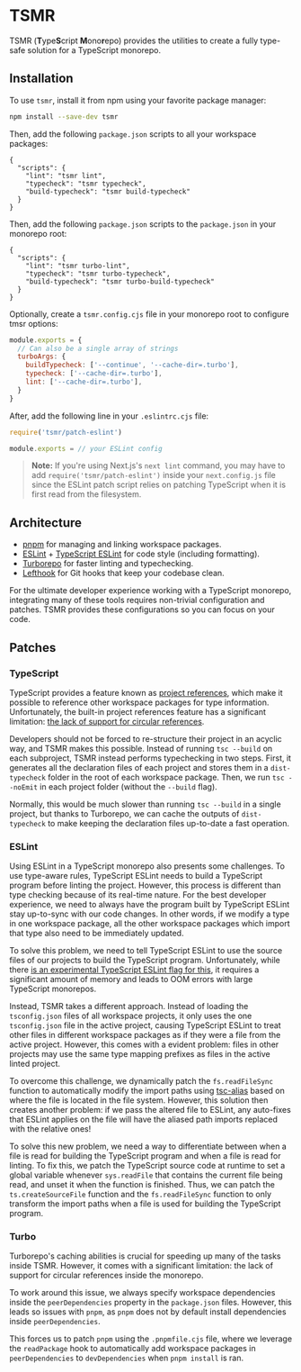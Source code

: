 # TSMR

TSMR (**T**ype**S**cript **M**ono**r**epo) provides the utilities to create a fully type-safe solution for a TypeScript monorepo.

## Installation

To use `tsmr`, install it from npm using your favorite package manager:

```sh
npm install --save-dev tsmr
```

Then, add the following `package.json` scripts to all your workspace packages:

```jsonc
{
  "scripts": {
    "lint": "tsmr lint",
    "typecheck": "tsmr typecheck",
    "build-typecheck": "tsmr build-typecheck"
  }
}
```

Then, add the following `package.json` scripts to the `package.json` in your monorepo root:

```jsonc
{
  "scripts": {
    "lint": "tsmr turbo-lint",
    "typecheck": "tsmr turbo-typecheck",
    "build-typecheck": "tsmr turbo-build-typecheck"
  }
}
```

Optionally, create a `tsmr.config.cjs` file in your monorepo root to configure tmsr options:

```javascript
module.exports = {
  // Can also be a single array of strings
  turboArgs: {
    buildTypecheck: ['--continue', '--cache-dir=.turbo'],
    typecheck: ['--cache-dir=.turbo'],
    lint: ['--cache-dir=.turbo'],
  }
}
```

After, add the following line in your `.eslintrc.cjs` file:

```typescript
require('tsmr/patch-eslint')

module.exports = // your ESLint config
```

> **Note:** If you're using Next.js's `next lint` command, you may have to add `require('tsmr/patch-eslint')` inside your `next.config.js` file since the ESLint patch script relies on patching TypeScript when it is first read from the filesystem.

## Architecture

- [pnpm](https://pnpm.io) for managing and linking workspace packages.
- [ESLint](https://eslint.org) + [TypeScript ESLint](https://typescript-eslint.io/) for code style (including formatting).
- [Turborepo](https://turbo.build/repo) for faster linting and typechecking.
- [Lefthook](https://github.com/evilmartians/lefthook) for Git hooks that keep your codebase clean.

For the ultimate developer experience working with a TypeScript monorepo, integrating many of these tools requires non-trivial configuration and patches. TSMR provides these configurations so you can focus on your code.

## Patches

### TypeScript

TypeScript provides a feature known as [project references](https://www.typescriptlang.org/docs/handbook/project-references.html), which make it possible to reference other workspace packages for type information. Unfortunately, the built-in project references feature has a significant limitation: [the lack of support for circular references](https://github.com/microsoft/TypeScript/issues/33685).

Developers should not be forced to re-structure their project in an acyclic way, and TSMR makes this possible. Instead of running `tsc --build` on each subproject, TSMR instead performs typechecking in two steps. First, it generates all the declaration files of each project and stores them in a `dist-typecheck` folder in the root of each workspace package. Then, we run `tsc --noEmit` in each project folder (without the `--build` flag).

Normally, this would be much slower than running `tsc --build` in a single project, but thanks to Turborepo, we can cache the outputs of `dist-typecheck` to make keeping the declaration files up-to-date a fast operation.

### ESLint

Using ESLint in a TypeScript monorepo also presents some challenges. To use type-aware rules, TypeScript ESLint needs to build a TypeScript program before linting the project. However, this process is different than type checking because of its real-time nature. For the best developer experience, we need to always have the program built by TypeScript ESLint stay up-to-sync with our code changes. In other words, if we modify a type in one workspace package, all the other workspace packages which import that type also need to be immediately updated.

To solve this problem, we need to tell TypeScript ESLint to use the source files of our projects to build the TypeScript program. Unfortunately, while there [is an experimental TypeScript ESLint flag for this](https://github.com/typescript-eslint/typescript-eslint/issues/2094), it requires a significant amount of memory and leads to OOM errors with large TypeScript monorepos.

Instead, TSMR takes a different approach. Instead of loading the `tsconfig.json` files of all workspace projects, it only uses the one `tsconfig.json` file in the active project, causing TypeScript ESLint to treat other files in different workspace packages as if they were a file from the active project. However, this comes with a evident problem: files in other projects may use the same type mapping prefixes as files in the active linted project.

To overcome this challenge, we dynamically patch the `fs.readFileSync` function to automatically modify the import paths using [tsc-alias](https://github.com/leondreamed/tsc-alias-sync) based on where the file is located in the file system. However, this solution then creates another problem: if we pass the altered file to ESLint, any auto-fixes that ESLint applies on the file will have the aliased path imports replaced with the relative ones!

To solve this new problem, we need a way to differentiate between when a file is read for building the TypeScript program and when a file is read for linting. To fix this, we patch the TypeScript source code at runtime to set a global variable whenever `sys.readFile` that contains the current file being read, and unset it when the function is finished. Thus, we can patch the `ts.createSourceFile` function and the `fs.readFileSync` function to only transform the import paths when a file is used for building the TypeScript program.

### Turbo

Turborepo's caching abilities is crucial for speeding up many of the tasks inside TSMR. However, it comes with a significant limitation: the lack of support for circular references inside the monorepo.

To work around this issue, we always specify workspace dependencies inside the `peerDependencies` property in the `package.json` files. However, this leads so issues with `pnpm`, as `pnpm` does not by default install dependencies inside `peerDependencies`.

This forces us to patch `pnpm` using the `.pnpmfile.cjs` file, where we leverage the `readPackage` hook to automatically add workspace packages in `peerDependencies` to `devDependencies` when `pnpm install` is ran.
